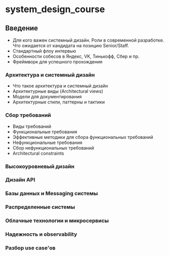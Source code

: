 # system_design_course


## Введение

- Для кого важен системный дизайн. Роли в современной разработке. Что ожидается от кандидата на позицию Senior/Staff.
- Стандартный флоу интервью
- Особенности собесов в Яндекс, VK, Тинькофф, Сбер и пр.
- Фреймворк для успешного прохождения

### Архитектура и системный дизайн

- Что такое архитектура и системный дизайн
- Архитектурные виды (Architectural views)
- Модели для документирования
- Архитектурные стили, паттерны и тактики

### Сбор требований

- Виды требований
- Функциональные требования
- Эффективные методики для сбора функциональных требований
- Нефункциональные требования
- Сбор нефункциональных требований
- Architectural constraints

### Высокоуровневый дизайн

### Дизайн API

### Базы данных и Messaging системы

### Распределенные системы

### Облачные технологии и микросервисы

### Надежность и observability

### Разбор use case'ов

